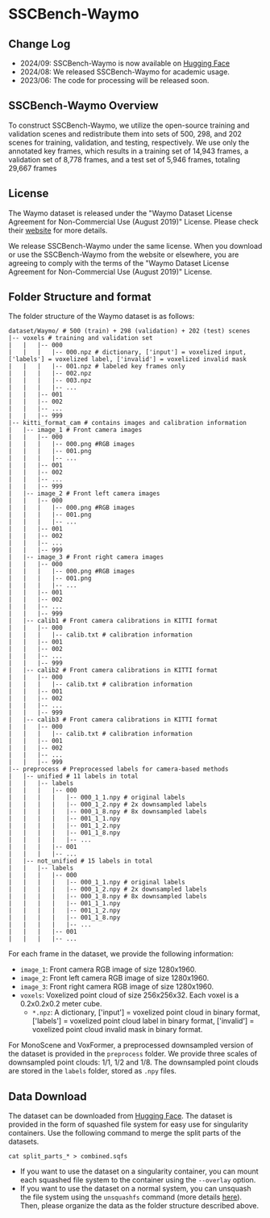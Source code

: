 # SSCBench-Waymo

## Change Log
* 2024/09: SSCBench-Waymo is now available on [Hugging Face](https://huggingface.co/datasets/ai4ce/SSCBench/tree/main/sscbench-waymo)
* 2024/08: We released SSCBench-Waymo for academic usage.
* 2023/06: The code for processing will be released soon.

## SSCBench-Waymo Overview
To construct SSCBench-Waymo, we utilize the open-source training and validation scenes and redistribute them into sets of 500, 298, and 202 scenes for training, validation, and testing, respectively. We use only the annotated key frames, which results in a training set of 14,943 frames, a validation set of 8,778 frames, and a test set of 5,946 frames, totaling 29,667 frames

## License
The Waymo dataset is released under the "Waymo Dataset License Agreement for Non-Commercial Use (August 2019)" License. Please check their [website](https://waymo.com/open/terms/) for more details.

We release SSCBench-Waymo under the same license. When you download or use the SSCBench-Waymo from the website or elsewhere, you are agreeing to comply with the terms of the "Waymo Dataset License Agreement for Non-Commercial Use (August 2019)" License.

## Folder Structure and format
The folder structure of the Waymo dataset is as follows:
```
dataset/Waymo/ # 500 (train) + 298 (validation) + 202 (test) scenes
|-- voxels # training and validation set
|   |   |-- 000
|   |   |   |-- 000.npz # dictionary, ['input'] = voxelized input, ['labels'] = voxelized label, ['invalid'] = voxelized invalid mask
|   |   |   |-- 001.npz # labeled key frames only
|   |   |   |-- 002.npz
|   |   |   |-- 003.npz
|   |   |   |-- ...
|   |   |-- 001
|   |   |-- 002
|   |   |-- ...
|   |   |-- 999
|-- kitti_format_cam # contains images and calibration information
|   |-- image_1 # Front camera images
|   |   |-- 000
|   |   |   |-- 000.png #RGB images
|   |   |   |-- 001.png
|   |   |   |-- ...
|   |   |-- 001
|   |   |-- 002
|   |   |-- ...
|   |   |-- 999
|   |-- image_2 # Front left camera images
|   |   |-- 000
|   |   |   |-- 000.png #RGB images
|   |   |   |-- 001.png
|   |   |   |-- ...
|   |   |-- 001
|   |   |-- 002
|   |   |-- ...
|   |   |-- 999
|   |-- image_3 # Front right camera images
|   |   |-- 000
|   |   |   |-- 000.png #RGB images
|   |   |   |-- 001.png
|   |   |   |-- ...
|   |   |-- 001
|   |   |-- 002
|   |   |-- ...
|   |   |-- 999
|   |-- calib1 # Front camera calibrations in KITTI format
|   |   |-- 000
|   |   |   |-- calib.txt # calibration information
|   |   |-- 001
|   |   |-- 002
|   |   |-- ...
|   |   |-- 999
|   |-- calib2 # Front camera calibrations in KITTI format
|   |   |-- 000
|   |   |   |-- calib.txt # calibration information
|   |   |-- 001
|   |   |-- 002
|   |   |-- ...
|   |   |-- 999
|   |-- calib3 # Front camera calibrations in KITTI format
|   |   |-- 000
|   |   |   |-- calib.txt # calibration information
|   |   |-- 001
|   |   |-- 002
|   |   |-- ...
|   |   |-- 999
|-- preprocess # Preprocessed labels for camera-based methods
|   |-- unified # 11 labels in total
|   |   |-- labels
|   |   |   |-- 000
|   |   |   |   |-- 000_1_1.npy # original labels
|   |   |   |   |-- 000_1_2.npy # 2x downsampled labels
|   |   |   |   |-- 000_1_8.npy # 8x downsampled labels
|   |   |   |   |-- 001_1_1.npy
|   |   |   |   |-- 001_1_2.npy
|   |   |   |   |-- 001_1_8.npy
|   |   |   |   |-- ...
|   |   |   |-- 001
|   |   |   |-- ...
|   |-- not_unified # 15 labels in total
|   |   |-- labels
|   |   |   |-- 000
|   |   |   |   |-- 000_1_1.npy # original labels
|   |   |   |   |-- 000_1_2.npy # 2x downsampled labels
|   |   |   |   |-- 000_1_8.npy # 8x downsampled labels
|   |   |   |   |-- 001_1_1.npy
|   |   |   |   |-- 001_1_2.npy
|   |   |   |   |-- 001_1_8.npy
|   |   |   |   |-- ...
|   |   |   |-- 001
|   |   |   |-- ...
```

For each frame in the dataset, we provide the following information:
* `image_1`: Front camera RGB image of size 1280x1960.
* `image_2`: Front left camera RGB image of size 1280x1960.
* `image_3`: Front right camera RGB image of size 1280x1960.
* `voxels`: Voxelized point cloud of size 256x256x32. Each voxel is a 0.2x0.2x0.2 meter cube.
    * `*.npz`: A dictionary, ['input'] = voxelized point cloud in binary format, ['labels'] = voxelized point cloud label in binary format, ['invalid'] = voxelized point cloud invalid mask in binary format.

For MonoScene and VoxFormer, a preprocessed downsampled version of the dataset is provided in the `preprocess` folder. We provide three scales of downsampled point clouds: 1/1, 1/2 and 1/8. The downsampled point clouds are stored in the `labels` folder, stored as `.npy` files.

## Data Download
The dataset can be downloaded from [Hugging Face](https://huggingface.co/datasets/ai4ce/SSCBench/tree/main/sscbench-waymo). The dataset is provided in the form of squashed file system for easy use for singularity containers. Use the following command to merge the split parts of the datasets.
```
cat split_parts_* > combined.sqfs
```
* If you want to use the dataset on a singularity container, you can mount each squashed file system to the container using the `--overlay` option.
* If you want to use the dataset on a normal system, you can unsquash the file system using the `unsquashfs` command (more details [here](https://manpages.ubuntu.com/manpages/focal/man1/unsquashfs.1.html)). Then, please organize the data as the folder structure described above.
